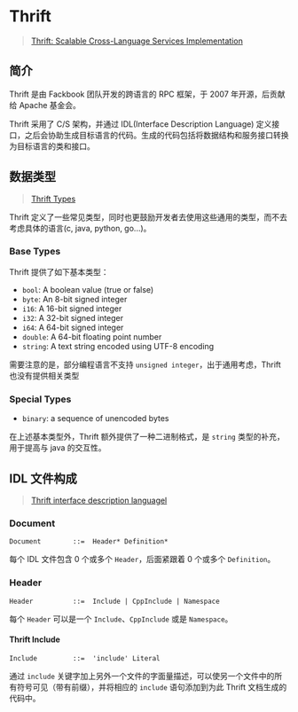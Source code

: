 # Thrift

> [Thrift: Scalable Cross-Language Services Implementation](https://thrift.apache.org/static/files/thrift-20070401.pdf)


## 简介

Thrift 是由 Fackbook 团队开发的跨语言的 RPC 框架，于 2007 年开源，后贡献给 Apache 基金会。

Thrift 采用了 C/S 架构，并通过 IDL(Interface Description Language) 定义接口，之后会协助生成目标语言的代码。生成的代码包括将数据结构和服务接口转换为目标语言的类和接口。

## 数据类型

> [Thrift Types](https://thrift.apache.org/docs/types)

Thrift 定义了一些常见类型，同时也更鼓励开发者去使用这些通用的类型，而不去考虑具体的语言(c, java, python, go...)。

### Base Types

Thrift 提供了如下基本类型：

- `bool`: A boolean value (true or false)
- `byte`: An 8-bit signed integer
- `i16`: A 16-bit signed integer
- `i32`: A 32-bit signed integer
- `i64`: A 64-bit signed integer
- `double`: A 64-bit floating point number
- `string`: A text string encoded using UTF-8 encoding

需要注意的是，部分编程语言不支持 `unsigned integer`，出于通用考虑，Thrift 也没有提供相关类型

### Special Types

- `binary`: a sequence of unencoded bytes

在上述基本类型外，Thrift 额外提供了一种二进制格式，是 `string` 类型的补充，用于提高与 java 的交互性。

## IDL 文件构成

> [Thrift interface description languagel](https://thrift.apache.org/docs/idl)

### Document

```text
Document        ::=  Header* Definition*
```

每个 IDL 文件包含 0 个或多个 `Header`，后面紧跟着 0 个或多个 `Definition`。

### Header

```text
Header          ::=  Include | CppInclude | Namespace
```

每个 `Header` 可以是一个 `Include`、`CppInclude` 或是 `Namespace`。

#### Thrift Include

```text
Include         ::=  'include' Literal
```

通过 `include` 关键字加上另外一个文件的字面量描述，可以使另一个文件中的所有符号可见（带有前缀），并将相应的 `include` 语句添加到为此 Thrift 文档生成的代码中。
